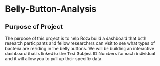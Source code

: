 # Belly-Button-Analysis

## Purpose of Project
The purpose of this project is to help Roza build a dashboard that both research participants and fellow researchers can visit to see what types of bacteria are residing in the belly buttons. We will be building an interactive dashboard that is linked to the Test Subject ID Numbers for each individual and it will allow you to pull up their specific data. 
